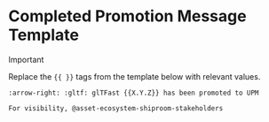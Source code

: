 # Completed Promotion Message Template

> [!IMPORTANT]
> Replace the `{{ }}` tags from the template below with relevant values.

```text
:arrow-right: :gltf: glTFast {{X.Y.Z}} has been promoted to UPM

For visibility, @asset-ecosystem-shiproom-stakeholders
```
